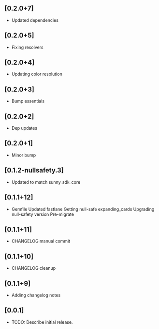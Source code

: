 ## [0.2.0+7]
 * Updated dependencies

## [0.2.0+5]
 * Fixing resolvers

## [0.2.0+4]
 * Updating color resolution

## [0.2.0+3]
 * Bump essentials

## [0.2.0+2]
 * Dep updates

## [0.2.0+1]
 * Minor bump

## [0.1.2-nullsafety.3]
 * Updated to match sunny_sdk_core

## [0.1.1+12]
 * Gemfile
Updated fastlane
Getting null-safe expanding_cards
Upgrading null-safety version
Pre-migrate

## [0.1.1+11]
 * CHANGELOG manual commit

## [0.1.1+10]
 * CHANGELOG cleanup

## [0.1.1+9] 
 * Adding changelog notes

## [0.0.1] 
 * TODO: Describe initial release.


